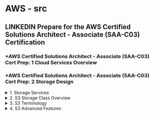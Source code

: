 # AWS - src

## LINKEDIN Prepare for the AWS Certified Solutions Architect - Associate (SAA-C03) Certification

### +AWS Certified Solutions Architect - Associate (SAA-C03) Cert Prep: 1 Cloud Services Overview

### +AWS Certified Solutions Architect - Associate (SAA-C03) Cert Prep: 2 Storage Design

<details>
<summary>1. Storage Services </summary>

# Storage Services

AWS offers a variety of storage services, requiring understanding to choose the right ones.

- Simple Storage Service (S3)
- Glacier
- CloudFront
- Elastic Block Store (EBS)
- The Storage Gateway 
- The Snow Family
- Databases

## Simple Storage Service (S3)

- Simple Storage Service (S3) is a primary service for general storage needs.
- It was one of the first storage services that Amazon ever offered with AWS.
- File storage, akin to S3 object storage, deals with objects or chunks of information.
- With file storage, we're dealing with objects, or chunks of information.
- AWS uses something similar to file storage with S3 called object storage, so they treat a file like an object.
- File storage is used all the time on our local networks with NAS devices. So, if you've ever connected a network-attached-storage device to your network, even at home, and you put files on there, you are using file-based storage.
- Now, within that NAS device, you don't actually access it at the allocation vector level, or the block or sector level. Instead, you're dealing with it as a file, or in S3 terminology, as an object.

## Glacier

- Glacier is suitable for archiving large amounts of data not frequently accessed.
- Glacier is for that archival data, someplace to put a large amount of data that you want to keep for a long time, but you're not necessarily worried about accessing it frequently or instantly.

## CloudFront

- CloudFront optimizes content delivery by caching data near users.
- CloudFront is about getting the stuff close to your users.
- It is simply making sure that web information, this kind of data that's accessed frequently by your website visitors, is cached at an Edge location that's near the customer.

## Elastic Block Store (EBS)

- Elastic Block Store (EBS) provides fast block-level access for instances.
- Block storage, used with EBS, offers data access similar to local hard drives.
- Elastic Block Store is the best storage solution to use for your instances when you want those instances to have very fast block-level access rather than object-level access. S3 is object level.
- It's used on local networks all the time. We use it with ISCSI; internet SCSI, or Fiber channel, et cetera. These are done to connect to storage area networks usually.
- Basically, what we're doing is, across the network, being able to get access to data in a similar way we do to local hard drives.
- AWS can use block storage with virtual machines within the AWS Cloud when you use Elastic Block Store, or EBS.

## The Storage Gateway 

- The Storage Gateway enables accessing cloud storage as if it's local.
- It is basically an appliance that you put on your local network, either a software appliance or a hardware appliance, that acts as a VPN connection into the Amazon Cloud so that you can access your storage as if it's local storage.

## The Snow Family

- The Snow Family assists in migrating massive data to the cloud.
- It is a collection of really three primary products that can be used in order to migrate data from your local data stores into the cloud when you have massive amounts of data that you need to move.

## Databases

- Databases also serve as storage solutions.

# Factors to consider when choosing a Storage Service:

- Consider factors like size, performance, and cost when selecting a storage service.
- Performance includes both access speed and the time it takes for data retrieval.
- Balance performance requirements with cost considerations; Glacier offers cost savings but delayed access.
- Choose storage services based on the urgency of data access and budget constraints.

# #END</details>

<details>
<summary>2. S3 Storage Class Overview </summary>

# S3 Storage Class Overview

- S3 is an AWS storage service focused on object storage.
- Objects are stored within buckets, which can hold files or any data chunks.
- Objects are automatically distributed across at least three Availability Zones for redundancy, except for the 1A class which uses only one zone for lower cost but reduced availability.
- S3 supports encryption and automatic data classification.
- Data classification aids in security and management tasks such as moving data to Glacier based on usage patterns.
- AWS enables direct big data analytics against data stored in S3 buckets without the need for database migration.
- S3 primarily offers object storage, not file storage.
- Different classes of S3 storage provide varying levels of availability and cost.
- Choose the appropriate method for data ingestion based on requirements and constraints.

# Getting Data into S3

## AWS APIs

- AWS APIs allow direct integration into applications for uploading data.

## Amazon Direct Connect

- Amazon Direct Connect establishes VPN connections for data transfer.

## Storage Gateway

- Storage Gateway synchronizes or replicates local data with S3.

## Kinesis Firehose

- Kinesis Firehose facilitates analytical data transfer to S3.

## Transfer Acceleration

- Transfer Acceleration speeds up data uploads globally but at increased cost.

## The Snow Family

- Snowball, Snowball Edge, and Snowmobile offer scalable solutions for data migration.
- Snowmobile is a large trailer capable of storing exabytes of data.
- Snowball Edge can run instances for analytics on-premises before transferring data to AWS.

![image](https://github.com/omeatai/src-aws/assets/32337103/74d73bd8-81bc-4d21-a445-4d92d99aac10)

# #END</details>

<details>
<summary>3. S3 Terminology </summary>

# S3 Terminology

- Buckets: Containers for storing objects in S3, with a default limit per AWS account.
- Regions: Geographic locations where buckets are created, affecting data accessibility and latency.
- Objects: Data stored within buckets, similar to files, but can also include structured data.
- Keys: Logical names of objects within buckets, analogous to file names.
- Object URLs: Unique URLs assigned to each object for internet access.
- Eventual Consistency: Objects may take some time to replicate across availability zones, leading to eventual consistency.
- Static Website Hosting: S3 is suitable for hosting static websites due to quick access and URL accessibility.

# S3 Operations:
- Creating and deleting buckets.
- Writing, reading, and deleting objects.
- Managing object properties.
- Listing keys in buckets.
 
# REST Interface (API):
- Represents S3's API for programming access.
- Utilizes CRUD operations (Create, Read, Update, Delete) mapped to HTTP methods (PUT, POST, GET, DELETE).
- Important for developers but less emphasized in architect or designer certifications.

# #END</details>

<details>
<summary>4. S3 Advanced Features </summary>

# S3 Advanced Features

```x

```

```x

```

```x

```

```x

```

```x

```

```x

```

```x

```

# #END</details>
